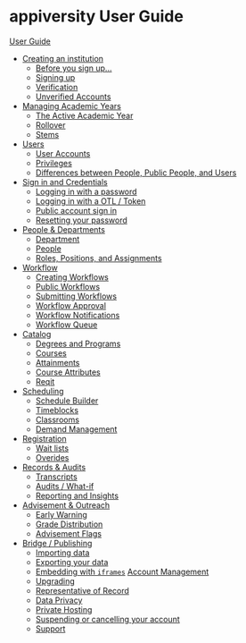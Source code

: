 # appiversity User Guide
[User Guide](guide.md)
- [Creating an institution](./institution/index.md)
    - [Before you sign up...](./institution/demo.md)
    - [Signing up](./institution/signup.md)
    - [Verification](./institution/verification.md)
    - [Unverified Accounts](./institution/unverified.md)
- [Managing Academic Years](./academic-years/index.md)
    - [The Active Academic Year](./academic-years/active-ay.md)
    - [Rollover](./academic-years/rollover.md)
    - [Stems](./academic-years/stems.md)
- [Users](./users/index.md)
    - [User Accounts](./users/accounts.md)
    - [Privileges](./users/privileges.md)
    - [Differences between People, Public People, and Users](./departments/people-public-people-users.md)
- [Sign in and Credentials](./signin/index.md)
    - [Logging in with a password](./signin/password.md)
    - [Logging in with a OTL / Token](./signin/otl.md)
    - [Public account sign in](./signin/public.md)
    - [Resetting your password](./signin/reset.md)
- [People &amp; Departments](./departments/index.md)
    - [Department](./departments/departments.md)
    - [People](./departments/people.md)
    - [Roles, Positions, and Assignments](./departments/roles-positions-assignments.md)
- [Workflow](./workflow/index.md)
    - [Creating Workflows](./workflow/create-workflow.md)
    - [Public Workflows](./workflow/public-workflows.md)
    - [Submitting Workflows](./workflow/starting-workflow.md)
    - [Workflow Approval](./workflow/approving-workflow.md)
    - [Workflow Notifications](./workflow/workflow-notifications.md)
    - [Workflow Queue](./workflow/workflow-queue.md)
- [Catalog](./catalog/index.md)
    - [Degrees and Programs](./catalog/degrees-programs.md)
    - [Courses](./catalog/courses.md)
    - [Attainments](./catalog/attainments.md)
    - [Course Attributes](./catalog/course-attributes)
    - [Reqit](./reqit/index.md)
- [Scheduling]()
    - [Schedule Builder]()
    - [Timeblocks]()
    - [Classrooms]()
    - [Demand Management]()
- [Registration]()
    - [Wait lists]()
    - [Overides]()
- [Records & Audits]()
    - [Transcripts]()
    - [Audits / What-if]()
    - [Reporting and Insights]()
- [Advisement & Outreach]()
    - [Early Warning]()
    - [Grade Distribution]()
    - [Advisement Flags]()
- [Bridge / Publishing](./publishing/index.md)
    - [Importing data](./publishing/importing.md)
    - [Exporting your data](./publishing/exporting.md)
    - [Embedding with `iframes`](./publishing/embedding.md)
[Account Management](./accounts/index.md)
    - [Upgrading](./accounts/upgrading.md)
    - [Representative of Record](./accounts/ror.md)
    - [Data Privacy](./account/data-privacy.md)
    - [Private Hosting](./account/private-hosting.md)
    - [Suspending or cancelling your account](./accounts/cancel.md)
    - [Support](./accounts/support.md)
